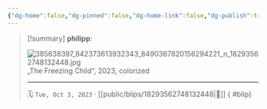 ```yaml
---
{"dg-home":false,"dg-pinned":false,"dg-home-link":false,"dg-publish":true,"type":"blip","disabled rules":["yaml-title","yaml-title-alias","file-name-heading"],"title":"philipp on instagram @ 2023-10-03","created-date":"2023-10-03T17:00:00","updated-date":"2025-05-02T17:43:08","dg-path":"blips/18293562748132448.md","permalink":"/blips/18293562748132448/","dgPassFrontmatter":true}
---
```


> [!summary] **philipp**:
>
> ![385638397_842373613932343_8490367820156294221_n_18293562748132448.jpg](/img/user/attachments/385638397_842373613932343_8490367820156294221_n_18293562748132448.jpg)
> „The Freezing Child“, 2023, colorized
> - - -
>
> 🗓️ `Tue, Oct 3, 2023` · [[public/blips/18293562748132448\|🔗]]
{ #blip}

